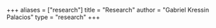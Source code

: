 +++
aliases = ["research"]
title = "Research"
author = "Gabriel Kressin Palacios"
type = "research"
+++

